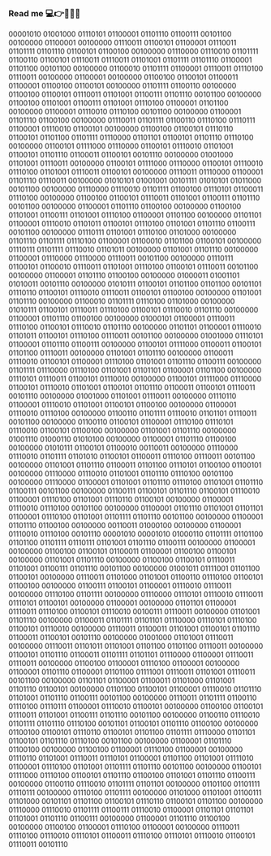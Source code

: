 ### Read me 💻👉📂📃😂
00001010 01001000 01110101 01100001 01101110 01100111 00101100 00100000 01100001 00100000 01110011 01100101 01100001 01110011 01101111 01101110 01100101 01100100 00100000 01110000 01110010 01101111 01100110 01100101 01110011 01110011 01101001 01101111 01101110 01100001 01101100 00101100 00100000 01100010 01101111 01100001 01110011 01110100 01110011 00100000 01100001 00100000 01100100 01100101 01100011 01100001 01100100 01100101 00100000 01101111 01100110 00100000 01100100 01100101 01110011 01101001 01100111 01101110 00101100 00100000 01100100 01101001 01100111 01101001 01110100 01100001 01101100 00100000 01100001 01110010 01110100 00101100 00100000 01100001 01101110 01100100 00100000 01110011 01101111 01100110 01110100 01110111 01100001 01110010 01100101 00100000 01100100 01100101 01110110 01100101 01101100 01101111 01110000 01101101 01100101 01101110 01110100 00100000 01100101 01111000 01110000 01100101 01110010 01101001 01100101 01101110 01100011 01100101 00101110 00100000 01001000 01101001 01110011 00100000 01100101 01111000 01110000 01100101 01110010 01110100 01101001 01110011 01100101 00100000 01110011 01110000 01100001 01101110 01110011 00100000 01010101 01001001 00101111 01010101 01011000 00101100 00100000 01110000 01110010 01101111 01100100 01110101 01100011 01110100 00100000 01100100 01100101 01110011 01101001 01100111 01101110 00101100 00100000 01100001 01101110 01100100 00100000 01100100 01101001 01100111 01101001 01110100 01100001 01101100 00100000 01101101 01100001 01110010 01101011 01100101 01110100 01101001 01101110 01100111 00101100 00100000 01110111 01101001 01110100 01101000 00100000 01101110 01101111 01110100 01100001 01100010 01101100 01100101 00100000 01110111 01101111 01110010 01101011 00100000 01101001 01101110 00100000 01100001 01110000 01110000 01110011 00101100 00100000 01110111 01100101 01100010 01110011 01101001 01110100 01100101 01110011 00101100 00100000 01100001 01101110 01100100 00100000 01000011 01001101 01010011 00101110 00100000 01010111 01100101 01101100 01101100 00101101 01110110 01100101 01110010 01110011 01100101 01100100 00100000 01101001 01101110 00100000 01100010 01101111 01110100 01101000 00100000 01010111 01100101 01110011 01110100 01100101 01110010 01101110 00100000 01100001 01101110 01100100 00100000 01000101 01100001 01110011 01110100 01100101 01110010 01101110 00100000 01101101 01100001 01110010 01101011 01100101 01110100 01110011 00101100 00100000 01001000 01110101 01100001 01101110 01100111 00100000 01100101 01111000 01100011 01100101 01101100 01110011 00100000 01101001 01101110 00100000 01100011 01110010 01100101 01100001 01110100 01101001 01101110 01100111 00100000 01101111 01110000 01110100 01101001 01101101 01100001 01101100 00100000 01110101 01110011 01100101 01110010 00100000 01100101 01111000 01110000 01100101 01110010 01101001 01100101 01101110 01100011 01100101 01110011 00101110 00100000 01001000 01101001 01110011 00100000 01110110 01100001 01110010 01101001 01100101 01100100 00100000 01100001 01110010 01110100 00100000 01100110 01101111 01110010 01101101 01110011 00101100 00100000 01100110 01100101 01100001 01110100 01110101 01110010 01100101 01100100 00100000 01101001 01101110 00100000 01001110 01000110 01010100 00100000 01100001 01101110 01100100 00100000 01010111 01100101 01100010 00110011 00100000 01110000 01110010 01101111 01101010 01100101 01100011 01110100 01110011 00101100 00100000 01101001 01101110 01100011 01101100 01110101 01100100 01100101 00100000 01110000 01110010 01101001 01101110 01110100 00101100 00100000 01110000 01100001 01101001 01101110 01110100 01101001 01101110 01100111 00101100 00100000 01100111 01100101 01101110 01100101 01110010 01100001 01110100 01101001 01110110 01100101 00100000 01100001 01110010 01110100 00101100 00100000 01100001 01101110 01101001 01101101 01100001 01110100 01101001 01101111 01101110 00101100 00100000 01100001 01101110 01100100 00100000 00110011 01000100 00100000 01100001 01110010 01110100 00101110 00001010 00001010 01000110 01101111 01101100 01101100 01101111 01110111 01101001 01101110 01100111 00100000 01100001 00100000 01100100 01100101 01100011 01100001 01100100 01100101 00100000 01101001 01101110 00100000 01100100 01100101 01110011 01101001 01100111 01101110 00101100 00100000 01001011 01111001 01101100 01100101 00100000 01110011 01101000 01101001 01100110 01110100 01100101 01100100 00100000 01100111 01100101 01100001 01110010 01110011 00100000 01110100 01101111 00100000 01110000 01110101 01110010 01110011 01110101 01100101 00100000 01100001 00100000 01101101 01100001 01110011 01110100 01100101 01110010 00100111 01110011 00100000 01101001 01101110 00100000 01100011 01101111 01101101 01110000 01110101 01110100 01100101 01110010 00100000 01110011 01100011 01101001 01100101 01101110 01100011 01100101 00101110 00100000 01001000 01101001 01110011 00100000 01110011 01101011 01101001 01101100 01101100 01110011 00100000 01100101 01101110 01100011 01101111 01101101 01110000 01100001 01110011 01110011 00100000 01100100 01100001 01110100 01100001 00100000 01100001 01101110 01100001 01101100 01111001 01110011 01101001 01110011 00101100 00100000 01101101 01100001 01100011 01101000 01101001 01101110 01100101 00100000 01101100 01100101 01100001 01110010 01101110 01101001 01101110 01100111 00101100 00100000 01110011 01101111 01100110 01110100 01110111 01100001 01110010 01100101 00100000 01100100 01100101 01110011 01101001 01100111 01101110 00101100 00100000 01100110 01110010 01101111 01101110 01110100 00101101 01100101 01101110 01100100 00100000 01100100 01100101 01110110 01100101 01101100 01101111 01110000 01101101 01100101 01101110 01110100 00101100 00100000 01100001 01101110 01100100 00100000 01100100 01100001 01110100 01100001 00100000 01110110 01101001 01110011 01110101 01100001 01101100 01101001 01111010 01100001 01110100 01101001 01101111 01101110 00101100 00100000 01100101 01111000 01110100 01100101 01101110 01100100 01101001 01101110 01100111 00100000 01100110 01110010 01101111 01101101 00100000 01101100 01101111 01110111 00100000 01110100 01101111 00100000 01101000 01101001 01100111 01101000 00101101 01101100 01100101 01110110 01100101 01101100 00100000 01110000 01110010 01101111 01100111 01110010 01100001 01101101 01101101 01101001 01101110 01100111 00100000 01100001 01101110 01100100 00100000 01100100 01100001 01110100 01100001 00100000 01110011 01110100 01110010 01110101 01100011 01110100 01110101 01110010 01100101 01110011 00101110 
